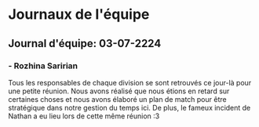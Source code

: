 # Journaux de l'équipe

## Journal d'équipe: 03-07-2224

### - Rozhina Saririan
Tous les responsables de chaque division se sont retrouvés ce jour-là pour une petite réunion. Nous avons réalisé que nous étions en retard sur certaines choses et nous avons élaboré un plan de match pour être stratégique dans notre gestion du temps ici. De plus, le fameux incident de Nathan a eu lieu lors de cette même réunion :3
